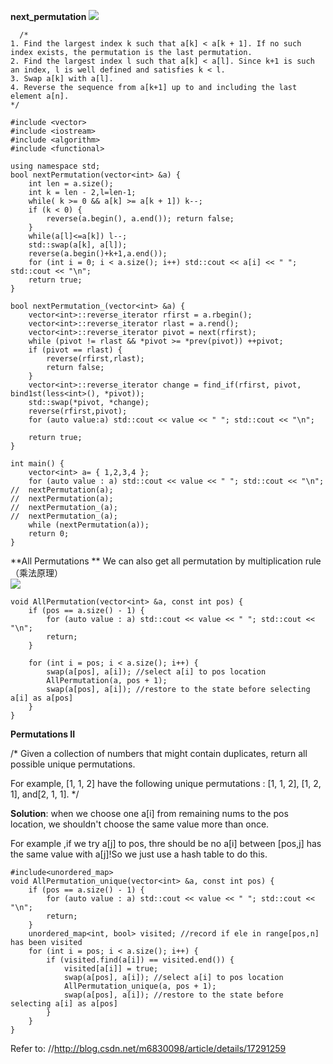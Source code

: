 **next_permutation**
  ![](http://img.blog.csdn.net/20131212235556093?watermark/2/text/aHR0cDovL2Jsb2cuY3Nkbi5uZXQvbTY4MzAwOTg=/font/5a6L5L2T/fontsize/400/fill/I0JBQkFCMA==/dissolve/70/gravity/SouthEast)
  
```
  /*
1. Find the largest index k such that a[k] < a[k + 1]. If no such index exists, the permutation is the last permutation.
2. Find the largest index l such that a[k] < a[l]. Since k+1 is such an index, l is well defined and satisfies k < l.
3. Swap a[k] with a[l].
4. Reverse the sequence from a[k+1] up to and including the last element a[n].
*/

#include <vector>
#include <iostream>
#include <algorithm>
#include <functional>

using namespace std;
bool nextPermutation(vector<int> &a) {
	int len = a.size();
	int k = len - 2,l=len-1;
	while( k >= 0 && a[k] >= a[k + 1]) k--;
	if (k < 0) {
		reverse(a.begin(), a.end()); return false;
	}
	while(a[l]<=a[k]) l--;
	std::swap(a[k], a[l]);
	reverse(a.begin()+k+1,a.end());
	for (int i = 0; i < a.size(); i++) std::cout << a[i] << " "; std::cout << "\n";
	return true;
}

bool nextPermutation_(vector<int> &a) {
	vector<int>::reverse_iterator rfirst = a.rbegin();
	vector<int>::reverse_iterator rlast = a.rend();
	vector<int>::reverse_iterator pivot = next(rfirst);
	while (pivot != rlast && *pivot >= *prev(pivot)) ++pivot;
	if (pivot == rlast) {
		reverse(rfirst,rlast);
		return false;
	}
	vector<int>::reverse_iterator change = find_if(rfirst, pivot, bind1st(less<int>(), *pivot));
	std::swap(*pivot, *change);
	reverse(rfirst,pivot);
	for (auto value:a) std::cout << value << " "; std::cout << "\n";

	return true;
}

int main() {
	vector<int> a= { 1,2,3,4 };
	for (auto value : a) std::cout << value << " "; std::cout << "\n";
//	nextPermutation(a);
//	nextPermutation(a);
//	nextPermutation_(a);
//	nextPermutation_(a);
	while (nextPermutation(a));
	return 0;
}
```
**All Permutations **
We can also get all permutation by  multiplication rule（乘法原理）   
![](http://img.blog.csdn.net/20131214161358218?watermark/2/text/aHR0cDovL2Jsb2cuY3Nkbi5uZXQvbTY4MzAwOTg=/font/5a6L5L2T/fontsize/400/fill/I0JBQkFCMA==/dissolve/70/gravity/SouthEast)  

```
void AllPermutation(vector<int> &a, const int pos) {
	if (pos == a.size() - 1) {
		for (auto value : a) std::cout << value << " "; std::cout << "\n";
		return;
	}

	for (int i = pos; i < a.size(); i++) {
		swap(a[pos], a[i]); //select a[i] to pos location 
		AllPermutation(a, pos + 1);
		swap(a[pos], a[i]); //restore to the state before selecting a[i] as a[pos] 
	}
}
```

**Permutations II**

/*
Given a collection of numbers that might contain duplicates, return all possible unique permutations.

For example, [1, 1, 2] have the following unique permutations : [1, 1, 2], [1, 2, 1], and[2, 1, 1].
*/

**Solution**: when we choose one a[i] from remaining nums to the pos location, we shouldn't choose the same value more than once.

For example ,if we try a[j] to pos, thre should be no a[i] between [pos,j] has the same value with a[j]!So we just use a hash table to do this.
```
#include<unordered_map>
void AllPermutation_unique(vector<int> &a, const int pos) {
	if (pos == a.size() - 1) {
		for (auto value : a) std::cout << value << " "; std::cout << "\n";
		return;
	}
	unordered_map<int, bool> visited; //record if ele in range[pos,n] has been visited
	for (int i = pos; i < a.size(); i++) {
		if (visited.find(a[i]) == visited.end()) {
			visited[a[i]] = true;
			swap(a[pos], a[i]); //select a[i] to pos location 
			AllPermutation_unique(a, pos + 1);
			swap(a[pos], a[i]); //restore to the state before selecting a[i] as a[pos] 
		}
	}
}
```
Refer to:
//http://blog.csdn.net/m6830098/article/details/17291259
